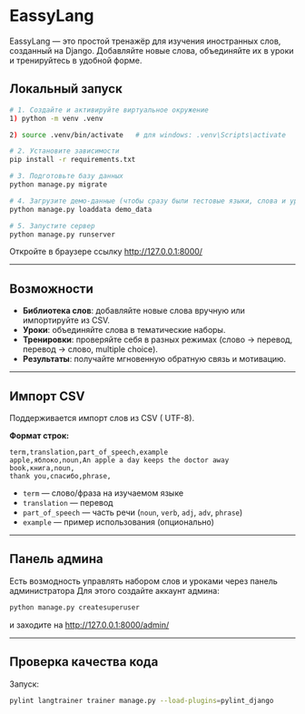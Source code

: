 #  EassyLang

EassyLang — это простой тренажёр для изучения иностранных слов, созданный на Django.
Добавляйте новые слова, объединяйте их в уроки и тренируйтесь в удобной форме.


## Локальный запуск

```bash
# 1. Создайте и активируйте виртуальное окружение
1) python -m venv .venv

2) source .venv/bin/activate   # для windows: .venv\Scripts\activate

# 2. Установите зависимости
pip install -r requirements.txt

# 3. Подготовьте базу данных
python manage.py migrate

# 4. Загрузите демо-данные (чтобы сразу были тестовые языки, слова и уроки)
python manage.py loaddata demo_data

# 5. Запустите сервер
python manage.py runserver
```

Откройте в браузере ссылку  http://127.0.0.1:8000/ 

---
## Возможности

* **Библиотека слов**: добавляйте новые слова вручную или импортируйте из CSV.
*  **Уроки**: объединяйте слова в тематические наборы.
*  **Тренировки**: проверяйте себя в разных режимах (слово → перевод, перевод → слово, multiple choice).
*  **Результаты**: получайте мгновенную обратную связь и мотивацию.

---

##  Импорт CSV

Поддерживается импорт слов из CSV ( UTF-8).

**Формат строк:**

```
term,translation,part_of_speech,example
apple,яблоко,noun,An apple a day keeps the doctor away
book,книга,noun,
thank you,спасибо,phrase,
```

* `term` — слово/фраза на изучаемом языке
* `translation` — перевод
* `part_of_speech` — часть речи (`noun`, `verb`, `adj`, `adv`, `phrase`)
* `example` — пример использования (опционально)

---

##  Панель админа

Есть возмодность управлять набором слов и уроками через панель администратора
Для этого создайте аккаунт админа:

```bash
python manage.py createsuperuser
```

и заходите на http://127.0.0.1:8000/admin/

---

##  Проверка качества кода

Запуск:

```bash
pylint langtrainer trainer manage.py --load-plugins=pylint_django
```
